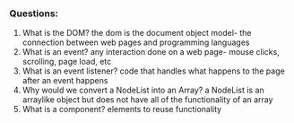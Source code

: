 ### Questions:
1. What is the DOM?
the dom is the document object model- the connection between web pages and programming languages
2. What is an event?
any interaction done on a web page- mouse clicks, scrolling, page load, etc
3. What is an event listener?
code that handles what happens to the page after an event happens
4. Why would we convert a NodeList into an Array?
a NodeList is an arraylike object but does not have all of the functionality of an array
5. What is a component? 
elements to reuse functionality 
